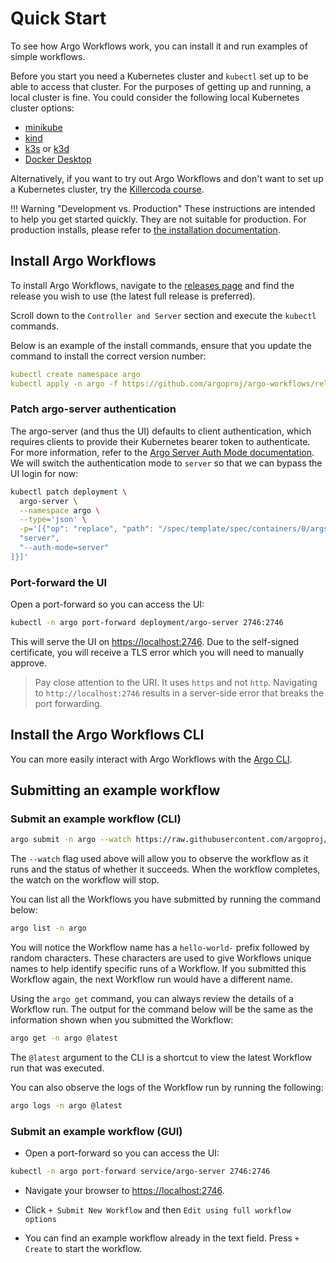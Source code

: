 # Quick Start

To see how Argo Workflows work, you can install it and run examples of simple workflows.

Before you start you need a Kubernetes cluster and `kubectl` set up to be able to access that cluster. For the purposes of getting up and running, a local cluster is fine. You could consider the following local Kubernetes cluster options:

* [minikube](https://minikube.sigs.k8s.io/docs/)
* [kind](https://kind.sigs.k8s.io/)
* [k3s](https://k3s.io/) or [k3d](https://k3d.io/)
* [Docker Desktop](https://www.docker.com/products/docker-desktop/)

Alternatively, if you want to try out Argo Workflows and don't want to set up a Kubernetes cluster, try the [Killercoda course](training.md#hands-on).

!!! Warning "Development vs. Production"
    These instructions are intended to help you get started quickly. They are not suitable for production. For production installs, please refer to [the installation documentation](installation.md).

## Install Argo Workflows

To install Argo Workflows, navigate to the [releases page](https://github.com/argoproj/argo-workflows/releases/latest) and find the release you wish to use (the latest full release is preferred).

Scroll down to the `Controller and Server` section and execute the `kubectl` commands.

Below is an example of the install commands, ensure that you update the command to install the correct version number:

```yaml
kubectl create namespace argo
kubectl apply -n argo -f https://github.com/argoproj/argo-workflows/releases/download/v<<ARGO_WORKFLOWS_VERSION>>/quick-start-minimal.yaml
```

### Patch argo-server authentication

The argo-server (and thus the UI) defaults to client authentication, which requires clients to provide their Kubernetes bearer token to authenticate. For more information, refer to the [Argo Server Auth Mode documentation](argo-server-auth-mode.md). We will switch the authentication mode to `server` so that we can bypass the UI login for now:

```bash
kubectl patch deployment \
  argo-server \
  --namespace argo \
  --type='json' \
  -p='[{"op": "replace", "path": "/spec/template/spec/containers/0/args", "value": [
  "server",
  "--auth-mode=server"
]}]'

```

### Port-forward the UI

Open a port-forward so you can access the UI:

```bash
kubectl -n argo port-forward deployment/argo-server 2746:2746
```

This will serve the UI on <https://localhost:2746>. Due to the self-signed certificate, you will receive a TLS error which you will need to manually approve.

> Pay close attention to the URI. It uses `https` and not `http`. Navigating to `http://localhost:2746` results in a server-side error that breaks the port forwarding.

## Install the Argo Workflows CLI

You can more easily interact with Argo Workflows with the [Argo CLI](walk-through/argo-cli.md).

## Submitting an example workflow

### Submit an example workflow (CLI)

```bash
argo submit -n argo --watch https://raw.githubusercontent.com/argoproj/argo-workflows/main/examples/hello-world.yaml
```

The `--watch` flag used above will allow you to observe the workflow as it runs and the status of whether it succeeds.
When the workflow completes, the watch on the workflow will stop.

You can list all the Workflows you have submitted by running the command below:

```bash
argo list -n argo
```

You will notice the Workflow name has a `hello-world-` prefix followed by random characters. These characters are used
to give Workflows unique names to help identify specific runs of a Workflow. If you submitted this Workflow again,
the next Workflow run would have a different name.

Using the `argo get` command, you can always review the details of a Workflow run. The output for the command below will
be the same as the information shown when you submitted the Workflow:

```bash
argo get -n argo @latest
```

The `@latest` argument to the CLI is a shortcut to view the latest Workflow run that was executed.

You can also observe the logs of the Workflow run by running the following:

```bash
argo logs -n argo @latest
```

### Submit an example workflow (GUI)

* Open a port-forward so you can access the UI:

```bash
kubectl -n argo port-forward service/argo-server 2746:2746
```

* Navigate your browser to <https://localhost:2746>.

* Click `+ Submit New Workflow` and then `Edit using full workflow options`

* You can find an example workflow already in the text field. Press `+ Create` to start the workflow.
